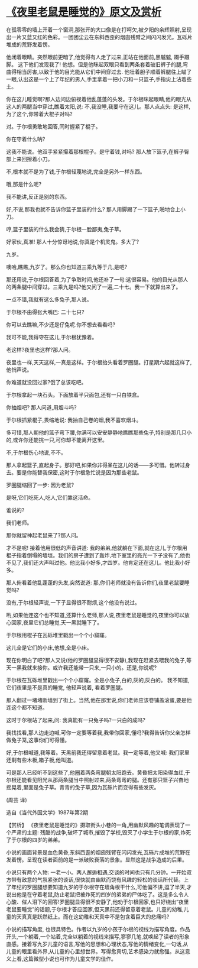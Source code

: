 # [《夜里老鼠是睡觉的》原文及赏析](https://www.vrrw.net/wx/15529.html)

在孤零零的墙上开着一个窗洞,那张开的大口像是在打呵欠,被夕阳的余辉照射,呈现出一片又蓝又红的色彩。一团团尘云在东斜西歪的烟囱残臂之间闪闪发光。瓦砾片堆成的荒野发着愣。

他闭着眼睛。突然眼前更暗了,他觉得有人走了过来,正站在他面前,黑魆魆, 蹑手蹑脚。 这下他们发现我了! 他想。但是他眯起双眼只看到两条套着破旧裤子的腿,弯曲得相当厉害,以致于他的目光能从它们中间穿过去. 他壮着胆子顺着裤腿往上瞄了一眼,认出这是一个上了年纪的男人,手里拿着一把小刀和一只篮子,手指尖上沾着些土。

你在这儿睡觉啊?那人边问边俯视着他乱蓬蓬的头发。于尔根眯起眼睛,他的眼光从这人的两腿当中穿过,瞧着太阳,说: 不,我没睡,我要守在这儿。那人点点头: 是这样,为了这个,你带着大棍子对吗?

对。于尔根勇敢地回答,同时握紧了棍子。

你在守着什么呐?

这我不能说。他双手紧紧攥着那根棍子。是守着钱,对吗? 那人放下篮子,在裤子臀部上来回擦着小刀。

不,根本就不是为了钱,于尔根轻蔑地说,完全是另外一样东西。

哦,那是什么呢?

我不能讲,反正是别的东西。

好,不说,那我也就不告诉你篮子里装的什么? 那人用脚踢了一下篮子,啪地合上小刀。

哼,篮子里装的什么我会猜,于尔根一脸鄙夷,兔子草。

好家伙,真准! 那人十分惊讶地说,你真是个机灵鬼。多大了?

九岁。

噢哈,瞧瞧,九岁了。那么你也知道三乘九等于几,是吧?

那还用说,于尔根回答着,为了争取时间,他还补了一句:这很容易。他的目光从那人的两条腿中间穿过。三乘九是吗?他又问了一遍,二十七。我一下就算出来了。

一点不错,我就有这么多兔子,那人说。

于尔根不由得张大嘴巴: 二十七只?

你可以去瞧嘛,不少还是仔兔呢.你不想去看看吗?

我可不能,我得守在这儿,于尔根犹豫着。

老这样?夜里也这样?那人问。

夜里也一样,天天这样,一真是这样。于尔根抬头看着罗圈腿。打星期六起就这样了,他悄声说。

你难道就没回过家?饿了总该吃吧。

于尔根拿起一块石头。下面放着半只面包,还有一只白铁盒。

你抽烟吧? 那人问道,用烟斗吗?

于尔根抓紧棍子,畏缩地说: 我抽自己卷的烟,我不喜欢烟斗。

多可惜,那人朝他的篮子弯下腰,你满可以安安静静地瞧瞧那些兔子,特别是那几只小的,或许你还能挑一只,可你却不能离开这里。

不,于尔根伤心地说,不不。

那人拿起篮子,直起身子。那好吧,如果你非得呆在这儿的话——多可惜。他转过身去。要是你能替我保密,这时于尔根急忙说是因为那些老鼠。

罗圈腿缩回了一步: 因为老鼠?

是呀,它们吃死人,吃人,它们靠这活命。

谁说的?

我们老师。

那你就留神起老鼠来了?那人问。

才不是呢! 接着他用很低的声音讲道: 我的弟弟,他就躺在下面,就在这儿,于尔根用棍子指着倒塌的墙垣。我们的房子遭到了轰炸,地下室里的亮光一下子没有了,他也不见了,我们还大声叫过他。他比我小好多,才四岁。他肯定还在这儿。他比我小好多。

那人俯看着他乱蓬蓬的头发,突然说道: 那,你们老师就没有告诉你们,夜里老鼠要睡觉吗?

没有,于尔根轻声说,一下子显得很不耐烦,这个他没有说过。

哟,如果他连这个也不知道,还算什么老师,那人说,夜里老鼠是睡觉的,夜里你可以放心回家,夜里它们总睡觉,天一黑就睡下了。

于尔根用棍子在瓦砾堆里戳出一个个小窟窿。

这儿全是它们的小床,他想,全是小床。

现在你明白了吧?那人又说(他的罗圈腿显得很不安静),我现在赶紧去喂我的兔子,等天一黑我就来接你。或许我还能带一只来,一只小的。还是,你说呢?

于尔根在瓦砾堆里戳出一个个小窟窿。全是小兔子,白的,灰的,灰白的。 我不知道, 它们夜里是不是真的睡觉, 他轻声说着, 看着罗圈腿。

那人翻过一堵堵断墙到了街上。当然,他在那里说,你们老师应该卷铺盖滚蛋,要是他连这个都不知道。

这时于尔根站了起来,问: 我真能有一只兔子吗?一只白的成吗?

我找找看,那人边走边喊,可你一定要等着我,我带你回家,懂吗?我得告诉你父亲怎样做兔子笼,这事你们可得懂。

好,于尔根喊道,我等着。天黑前我还得留意着老鼠。我一定等着,他又喊: 我们家里还剩有些木板,箱子板,他叫道。

可是那人已经听不到这些了,他圈着两条弯腿朝太阳跑去。黄昏把太阳染得血红,于尔根还能看见阳光从那两条腿当中照射过来,两条弯弯的腿。还有那只篮子兴奋地摇晃着,里面是兔子草。青青的兔子草,因为瓦砾片而变得有些发灰。

(周芸 译)

选自《当代外国文学》1987年第2期



【赏析】 《夜里老鼠是睡觉的》摄取街头小巷的一角,用幽默风趣的笔调表现了一个严肃的主题: 残酷的战争,破坏了城市,摧毁了学校,毁灭了小学生于尔根的家,炸死了于尔根的四岁的弟弟。

小说的画面背景是血色黄昏,东斜西歪的烟囱残臂在闪闪发光,瓦砾片成堆的荒野在发着愣。呈现在读者面前的是一派破败衰落的景象。显然这是战争造成的后果。

小说只有两个人物: 一老一小。两人邂逅相遇,交谈的时间也只有几分钟。一开始双方带有敌意的气氛紧张的谈话,很快就由幽默而饶有风趣的轻松的谈话所代替。上了年纪的罗圈腿想要知道九岁的于尔根守在墙角根干什么,可他偏不讲,逗了半天,才说出他是在守着老鼠,防止老鼠把被炸死的四岁的弟弟的尸体吃了。这是多么令人心酸、催人泪下的回答!罗圈腿显得很不安静了,他劝于尔根回家,也只好绕出“夜里老鼠要睡觉”的话题,于尔根才答应回家,但天黑前还得留意着老鼠。儿童的幼稚,儿童的天真真是跃然纸上。而在这幼稚和天真中不是包含着巨大的悲痛吗?

小说的描写角度, 也很具特色。作者以九岁的小孩于尔根的视线为描写角度。作品开头,一个躺着,一个站着,完全以躺着的视线来描写,寥寥几笔,就唤起了读者的形象直感。接着写九岁儿童的语言,写他的思想和心理状态,写他的情绪变化,一句话,从儿童的眼里看外界,从儿童的心里想世界。写得愈真切,艺术感染力就愈强。从这意义上看,这篇微型小说也可作为儿童文学的佳作。

